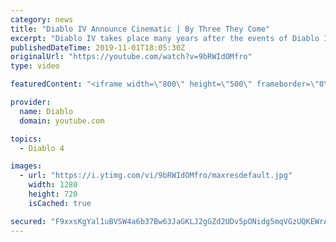 ```yaml
---
category: news
title: "Diablo IV Announce Cinematic | By Three They Come"
excerpt: "Diablo IV takes place many years after the events of Diablo III, after millions have been slaughtered by the actions of the High Heavens and Burning Hells alike."
publishedDateTime: 2019-11-01T18:05:30Z
originalUrl: "https://youtube.com/watch?v=9bRWIdOMfro"
type: video

featuredContent: "<iframe width=\"800\" height=\"500\" frameborder=\"0\" src=\"https://www.youtube.com/embed/9bRWIdOMfro\" allow=\"accelerometer; autoplay; encrypted-media; gyroscope; picture-in-picture\" allowfullscreen></iframe>"

provider:
  name: Diablo
  domain: youtube.com

topics:
  - Diablo 4

images:
  - url: "https://i.ytimg.com/vi/9bRWIdOMfro/maxresdefault.jpg"
    width: 1280
    height: 720
    isCached: true

secured: "F9xxsKgYal1uBVSW4a6b37Bw63JaGKLJ2gGZd2UDv5pONidg5mqVGzUQKEWrAfiHSPT0riz109FvN8/X18hRMhP7PuUkorXNeaNqGwOsKIT1AeMeQnzoFAKgs0yT/XM4x8uzqKl3ItEUNrRadYtqvW0Yw3Ot+wFjrXaMRxHHf4HAPb6JMqH/tTac2PxfSg8ny4TeMl2MyyOSGDZSiic6EBDe8qBOAhMI+7v4WvMWOtMwIy7+SeDxyzXfe/MPu/4dBKVDJiopu8hk6f13zl0KRgkIm61pIOvn4dxUNXYTGk920lJehYx4kVR6O1Q/+ArH4/PJqrwFKZ2FpM+7JYR5qg5DmzJ3ANaQCSF3oJOqpdHXLtbXY92CUE7nHPvmIE2GeEw0Sy4TY9X9bQmOjfLKKzvT1w1S7g2K34gwTj5s8dJam/esm7FKhIT5b146ZXoy;dXM1Qer4e1eMIvRgEoEplQ=="
---
```


